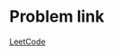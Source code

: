 # Problem link
<a href='https://leetcode.com/problems/concatenation-of-array/description/' target='_blank'>LeetCode</a>